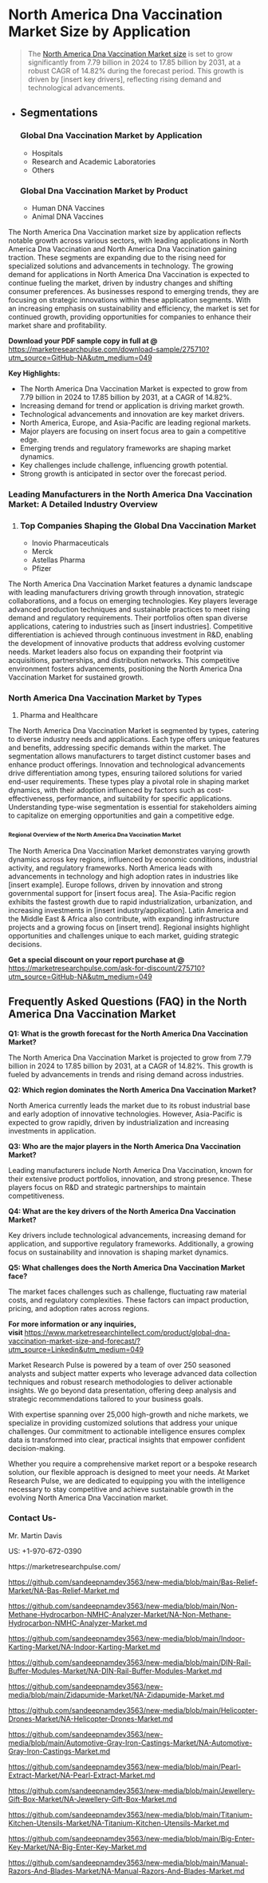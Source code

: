 <h1>North America Dna Vaccination Market&nbsp;Size by Application</h1><blockquote><p>The <a href="https://marketresearchpulse.com/download-sample/275710?utm_source=GitHub-NA&amp;utm_medium=049">North America Dna Vaccination Market size</a> is set to grow significantly from 7.79 billion in 2024 to 17.85 billion by 2031, at a robust CAGR of 14.82% during the forecast period. This growth is driven by [insert key drivers], reflecting rising demand and technological advancements.</p></blockquote><ul><li><h2>Segmentations</h2><h3>Global Dna Vaccination Market by Application</h3><ul><li>Hospitals</li><li>Research and Academic Laboratories</li><li>Others</li></ul><h3>Global Dna Vaccination Market by Product</h3><ul><li>Human DNA Vaccines</li><li>Animal DNA Vaccines</li></ul></li></ul><p>The North America Dna Vaccination market size by application reflects notable growth across various sectors, with leading applications in North America Dna Vaccination and North America Dna Vaccination gaining traction. These segments are expanding due to the rising need for specialized solutions and advancements in technology. The growing demand for applications in North America Dna Vaccination is expected to continue fueling the market, driven by industry changes and shifting consumer preferences. As businesses respond to emerging trends, they are focusing on strategic innovations within these application segments. With an increasing emphasis on sustainability and efficiency, the market is set for continued growth, providing opportunities for companies to enhance their market share and profitability.</p><p><strong>Download your PDF sample copy in full at @ </strong><a href="https://marketresearchpulse.com/download-sample/275710?utm_source=GitHub-NA&amp;utm_medium=049">https://marketresearchpulse.com/download-sample/275710?utm_source=GitHub-NA&amp;utm_medium=049</a></p><p><strong>Key Highlights: </strong></p><ul><li>The North America Dna Vaccination Market is expected to grow from 7.79 billion in 2024 to 17.85 billion by 2031, at a CAGR of 14.82%.</li><li>Increasing demand for trend or application is driving market growth.</li><li>Technological advancements and innovation are key market drivers.</li><li>North America, Europe, and Asia-Pacific are leading regional markets.</li><li>Major players are focusing on insert focus area to gain a competitive edge.</li><li>Emerging trends and regulatory frameworks are shaping market dynamics.</li><li>Key challenges include challenge, influencing growth potential.</li><li>Strong growth is anticipated in sector over the forecast period.</li></ul><h3>Leading Manufacturers in the North America Dna Vaccination Market: A Detailed Industry Overview</h3><ol><li><h3>Top Companies Shaping the Global Dna Vaccination Market </h3><ul><li>Inovio Pharmaceuticals</li><li>Merck</li><li>Astellas Pharma</li><li>Pfizer</li></ul></li></ol><div class="flex max-w-full flex-col flex-grow"><div class="min-h-8 text-message flex w-full flex-col items-end gap-2 whitespace-normal break-words [.text-message+&amp;]:mt-5" dir="auto" data-message-author-role="assistant" data-message-id="fd8432e4-4910-450d-b182-61b7bfb0a01f" data-message-model-slug="gpt-4o"><div class="flex w-full flex-col gap-1 empty:hidden first:pt-[3px]"><div class="markdown prose w-full break-words dark:prose-invert light"><p>The North America Dna Vaccination Market features a dynamic landscape with leading manufacturers driving growth through innovation, strategic collaborations, and a focus on emerging technologies. Key players leverage advanced production techniques and sustainable practices to meet rising demand and regulatory requirements. Their portfolios often span diverse applications, catering to industries such as [insert industries]. Competitive differentiation is achieved through continuous investment in R&amp;D, enabling the development of innovative products that address evolving customer needs. Market leaders also focus on expanding their footprint via acquisitions, partnerships, and distribution networks. This competitive environment fosters advancements, positioning the North America Dna Vaccination Market for sustained growth.</p></div></div></div></div><h3>North America Dna Vaccination Market by Types</h3><ol><li>Pharma and Healthcare</li></ol><div class="flex max-w-full flex-col flex-grow"><div class="min-h-8 text-message flex w-full flex-col items-end gap-2 whitespace-normal break-words [.text-message+&amp;]:mt-5" dir="auto" data-message-author-role="assistant" data-message-id="084470be-0bb7-4664-bddf-5156b4f41249" data-message-model-slug="gpt-4o-mini"><div class="flex w-full flex-col gap-1 empty:hidden first:pt-[3px]"><div class="markdown prose w-full break-words dark:prose-invert light"><p>The North America Dna Vaccination Market is segmented by types, catering to diverse industry needs and applications. Each type offers unique features and benefits, addressing specific demands within the market. The segmentation allows manufacturers to target distinct customer bases and enhance product offerings. Innovation and technological advancements drive differentiation among types, ensuring tailored solutions for varied end-user requirements. These types play a pivotal role in shaping market dynamics, with their adoption influenced by factors such as cost-effectiveness, performance, and suitability for specific applications. Understanding type-wise segmentation is essential for stakeholders aiming to capitalize on emerging opportunities and gain a competitive edge.</p></div></div></div></div><h3><span style="font-size: 11px;">Regional Overview of the North America Dna Vaccination Market</span></h3><div class="flex max-w-full flex-col flex-grow"><div class="min-h-8 text-message flex w-full flex-col items-end gap-2 whitespace-normal break-words [.text-message+&amp;]:mt-5" dir="auto" data-message-author-role="assistant" data-message-id="e9038762-ce64-4e30-91c9-9bd413514231" data-message-model-slug="gpt-4o-mini"><div class="flex w-full flex-col gap-1 empty:hidden first:pt-[3px]"><div class="markdown prose w-full break-words dark:prose-invert light"><p>The North America Dna Vaccination Market demonstrates varying growth dynamics across key regions, influenced by economic conditions, industrial activity, and regulatory frameworks. North America leads with advancements in technology and high adoption rates in industries like [insert example]. Europe follows, driven by innovation and strong governmental support for [insert focus area]. The Asia-Pacific region exhibits the fastest growth due to rapid industrialization, urbanization, and increasing investments in [insert industry/application]. Latin America and the Middle East &amp; Africa also contribute, with expanding infrastructure projects and a growing focus on [insert trend]. Regional insights highlight opportunities and challenges unique to each market, guiding strategic decisions.</p></div></div></div></div><p><strong>Get a special discount on your report purchase at @ </strong><a href="https://marketresearchpulse.com/ask-for-discount/275710?utm_source=GitHub-NA&amp;utm_medium=049">https://marketresearchpulse.com/ask-for-discount/275710?utm_source=GitHub-NA&amp;utm_medium=049</a></p><h2>Frequently Asked Questions (FAQ) in the North America Dna Vaccination Market</h2><p><strong>Q1: What is the growth forecast for the North America Dna Vaccination Market?</strong></p><p>The North America Dna Vaccination Market is projected to grow from 7.79 billion in 2024 to 17.85 billion by 2031, at a CAGR of 14.82%. This growth is fueled by advancements in trends and rising demand across industries.</p><p><strong>Q2: Which region dominates the North America Dna Vaccination Market?</strong></p><p>North America currently leads the market due to its robust industrial base and early adoption of innovative technologies. However, Asia-Pacific is expected to grow rapidly, driven by industrialization and increasing investments in application.</p><p><strong>Q3: Who are the major players in the North America Dna Vaccination Market?</strong></p><p>Leading manufacturers include North America Dna Vaccination, known for their extensive product portfolios, innovation, and strong presence. These players focus on R&amp;D and strategic partnerships to maintain competitiveness.</p><p><strong>Q4: What are the key drivers of the North America Dna Vaccination Market?</strong></p><p>Key drivers include technological advancements, increasing demand for application, and supportive regulatory frameworks. Additionally, a growing focus on sustainability and innovation is shaping market dynamics.</p><p><strong>Q5: What challenges does the North America Dna Vaccination Market face?</strong></p><p>The market faces challenges such as challenge, fluctuating raw material costs, and regulatory complexities. These factors can impact production, pricing, and adoption rates across regions.</p><p><strong>For more information or any inquiries, visit&nbsp;</strong><a href="https://www.marketresearchintellect.com/product/global-dna-vaccination-market-size-and-forecast/?utm_source=Linkedin&utm_medium=049">https://www.marketresearchintellect.com/product/global-dna-vaccination-market-size-and-forecast/?utm_source=Linkedin&utm_medium=049</a></p><p>Market Research Pulse is powered by a team of over 250 seasoned analysts and subject matter experts who leverage advanced data collection techniques and robust research methodologies to deliver actionable insights. We go beyond data presentation, offering deep analysis and strategic recommendations tailored to your business goals.</p><p>With expertise spanning over 25,000 high-growth and niche markets, we specialize in providing customized solutions that address your unique challenges. Our commitment to actionable intelligence ensures complex data is transformed into clear, practical insights that empower confident decision-making.</p><p>Whether you require a comprehensive market report or a bespoke research solution, our flexible approach is designed to meet your needs. At Market Research Pulse, we are dedicated to equipping you with the intelligence necessary to stay competitive and achieve sustainable growth in the evolving North America Dna Vaccination market.</p><h3><strong>Contact Us-</strong></h3><p>Mr. Martin Davis</p><p>US: +1-970-672-0390</p><p>https://marketresearchpulse.com/</p><p><a href="https://github.com/sandeepnamdev3563/new-media/blob/main/Bas-Relief-Market/NA-Bas-Relief-Market.md">https://github.com/sandeepnamdev3563/new-media/blob/main/Bas-Relief-Market/NA-Bas-Relief-Market.md</a></p><p><a href="https://github.com/sandeepnamdev3563/new-media/blob/main/Non-Methane-Hydrocarbon-NMHC-Analyzer-Market/NA-Non-Methane-Hydrocarbon-NMHC-Analyzer-Market.md">https://github.com/sandeepnamdev3563/new-media/blob/main/Non-Methane-Hydrocarbon-NMHC-Analyzer-Market/NA-Non-Methane-Hydrocarbon-NMHC-Analyzer-Market.md</a></p><p><a href="https://github.com/sandeepnamdev3563/new-media/blob/main/Indoor-Karting-Market/NA-Indoor-Karting-Market.md">https://github.com/sandeepnamdev3563/new-media/blob/main/Indoor-Karting-Market/NA-Indoor-Karting-Market.md</a></p><p><a href="https://github.com/sandeepnamdev3563/new-media/blob/main/DIN-Rail-Buffer-Modules-Market/NA-DIN-Rail-Buffer-Modules-Market.md">https://github.com/sandeepnamdev3563/new-media/blob/main/DIN-Rail-Buffer-Modules-Market/NA-DIN-Rail-Buffer-Modules-Market.md</a></p><p><a href="https://github.com/sandeepnamdev3563/new-media/blob/main/Zidapumide-Market/NA-Zidapumide-Market.md">https://github.com/sandeepnamdev3563/new-media/blob/main/Zidapumide-Market/NA-Zidapumide-Market.md</a></p><p><a href="https://github.com/sandeepnamdev3563/new-media/blob/main/Helicopter-Drones-Market/NA-Helicopter-Drones-Market.md">https://github.com/sandeepnamdev3563/new-media/blob/main/Helicopter-Drones-Market/NA-Helicopter-Drones-Market.md</a></p><p><a href="https://github.com/sandeepnamdev3563/new-media/blob/main/Automotive-Gray-Iron-Castings-Market/NA-Automotive-Gray-Iron-Castings-Market.md">https://github.com/sandeepnamdev3563/new-media/blob/main/Automotive-Gray-Iron-Castings-Market/NA-Automotive-Gray-Iron-Castings-Market.md</a></p><p><a href="https://github.com/sandeepnamdev3563/new-media/blob/main/Pearl-Extract-Market/NA-Pearl-Extract-Market.md">https://github.com/sandeepnamdev3563/new-media/blob/main/Pearl-Extract-Market/NA-Pearl-Extract-Market.md</a></p><p><a href="https://github.com/sandeepnamdev3563/new-media/blob/main/Jewellery-Gift-Box-Market/NA-Jewellery-Gift-Box-Market.md">https://github.com/sandeepnamdev3563/new-media/blob/main/Jewellery-Gift-Box-Market/NA-Jewellery-Gift-Box-Market.md</a></p><p><a href="https://github.com/sandeepnamdev3563/new-media/blob/main/Titanium-Kitchen-Utensils-Market/NA-Titanium-Kitchen-Utensils-Market.md">https://github.com/sandeepnamdev3563/new-media/blob/main/Titanium-Kitchen-Utensils-Market/NA-Titanium-Kitchen-Utensils-Market.md</a></p><p><a href="https://github.com/sandeepnamdev3563/new-media/blob/main/Big-Enter-Key-Market/NA-Big-Enter-Key-Market.md">https://github.com/sandeepnamdev3563/new-media/blob/main/Big-Enter-Key-Market/NA-Big-Enter-Key-Market.md</a></p><p><a href="https://github.com/sandeepnamdev3563/new-media/blob/main/Manual-Razors-And-Blades-Market/NA-Manual-Razors-And-Blades-Market.md">https://github.com/sandeepnamdev3563/new-media/blob/main/Manual-Razors-And-Blades-Market/NA-Manual-Razors-And-Blades-Market.md</a></p>
